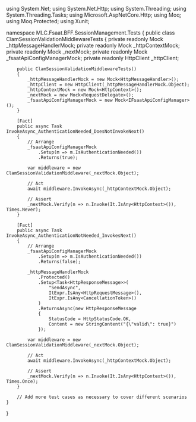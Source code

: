 using System.Net;
using System.Net.Http;
using System.Threading;
using System.Threading.Tasks;
using Microsoft.AspNetCore.Http;
using Moq;
using Moq.Protected;
using Xunit;

namespace MLC.Fsaat.BFF.SessionManagement.Tests
{
    public class ClamSessionValidationMiddlewareTests
    {
        private readonly Mock<HttpMessageHandler> _httpMessageHandlerMock;
        private readonly Mock<HttpContext> _httpContextMock;
        private readonly Mock<RequestDelegate> _nextMock;
        private readonly Mock<IFsaatApiConfigManager> _fsaatApiConfigManagerMock;
        private readonly HttpClient _httpClient;

        public ClamSessionValidationMiddlewareTests()
        {
            _httpMessageHandlerMock = new Mock<HttpMessageHandler>();
            _httpClient = new HttpClient(_httpMessageHandlerMock.Object);
            _httpContextMock = new Mock<HttpContext>();
            _nextMock = new Mock<RequestDelegate>();
            _fsaatApiConfigManagerMock = new Mock<IFsaatApiConfigManager>();
        }

        [Fact]
        public async Task InvokeAsync_AuthenticationNeeded_DoesNotInvokeNext()
        {
            // Arrange
            _fsaatApiConfigManagerMock
                .Setup(m => m.IsAuthenticationNeeded())
                .Returns(true);

            var middleware = new ClamSessionValidationMiddleware(_nextMock.Object);

            // Act
            await middleware.InvokeAsync(_httpContextMock.Object);

            // Assert
            _nextMock.Verify(n => n.Invoke(It.IsAny<HttpContext>()), Times.Never);
        }

        [Fact]
        public async Task InvokeAsync_AuthenticationNotNeeded_InvokesNext()
        {
            // Arrange
            _fsaatApiConfigManagerMock
                .Setup(m => m.IsAuthenticationNeeded())
                .Returns(false);

            _httpMessageHandlerMock
                .Protected()
                .Setup<Task<HttpResponseMessage>>(
                    "SendAsync",
                    ItExpr.IsAny<HttpRequestMessage>(),
                    ItExpr.IsAny<CancellationToken>()
                )
                .ReturnsAsync(new HttpResponseMessage
                {
                    StatusCode = HttpStatusCode.OK,
                    Content = new StringContent("{\"valid\": true}")
                });

            var middleware = new ClamSessionValidationMiddleware(_nextMock.Object);

            // Act
            await middleware.InvokeAsync(_httpContextMock.Object);

            // Assert
            _nextMock.Verify(n => n.Invoke(It.IsAny<HttpContext>()), Times.Once);
        }

        // Add more test cases as necessary to cover different scenarios
    }
}